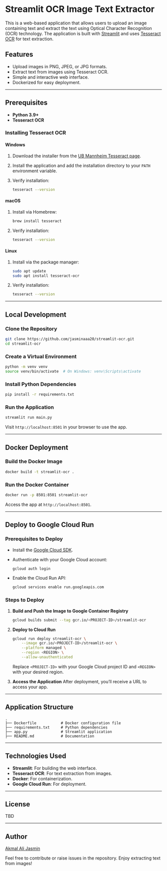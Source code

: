 # Streamlit OCR Image Text Extractor

This is a web-based application that allows users to upload an image containing text and extract the text using Optical Character Recognition (OCR) technology. The application is built with [Streamlit](https://streamlit.io) and uses [Tesseract OCR](https://github.com/tesseract-ocr) for text extraction.

## Features

- Upload images in PNG, JPEG, or JPG formats.
- Extract text from images using Tesseract OCR.
- Simple and interactive web interface.
- Dockerized for easy deployment.

---

## Prerequisites

- **Python 3.9+**
- **Tesseract OCR**

### Installing Tesseract OCR

#### Windows

1. Download the installer from the [UB Mannheim Tesseract page](https://github.com/UB-Mannheim/tesseract/wiki).
2. Install the application and add the installation directory to your `PATH` environment variable.
3. Verify installation:

   ```bash
   tesseract --version
   ```

#### macOS

1. Install via Homebrew:

   ```bash
   brew install tesseract
   ```

2. Verify installation:

   ```bash
   tesseract --version
   ```

#### Linux

1. Install via the package manager:

   ```bash
   sudo apt update
   sudo apt install tesseract-ocr
   ```

2. Verify installation:

   ```bash
   tesseract --version
   ```

---

## Local Development

### Clone the Repository

```bash
git clone https://github.com/jasminaaa20/streamlit-ocr.git
cd streamlit-ocr
```

### Create a Virtual Environment

```bash
python -m venv venv
source venv/bin/activate  # On Windows: venv\Scripts\activate
```

### Install Python Dependencies

```bash
pip install -r requirements.txt
```

### Run the Application

```bash
streamlit run main.py
```

Visit `http://localhost:8501` in your browser to use the app.

---

## Docker Deployment

### Build the Docker Image

```bash
docker build -t streamlit-ocr .
```

### Run the Docker Container

```bash
docker run -p 8501:8501 streamlit-ocr
```

Access the app at `http://localhost:8501`.

---

## Deploy to Google Cloud Run

### Prerequisites to Deploy

- Install the [Google Cloud SDK](https://cloud.google.com/sdk/docs/install).
- Authenticate with your Google Cloud account:

  ```bash
  gcloud auth login
  ```

- Enable the Cloud Run API:

  ```bash
  gcloud services enable run.googleapis.com
  ```

### Steps to Deploy

1. **Build and Push the Image to Google Container Registry**

   ```bash
   gcloud builds submit --tag gcr.io/<PROJECT-ID>/streamlit-ocr
   ```

2. **Deploy to Cloud Run**

   ```bash
   gcloud run deploy streamlit-ocr \
       --image gcr.io/<PROJECT-ID>/streamlit-ocr \
       --platform managed \
       --region <REGION> \
       --allow-unauthenticated
   ```

   Replace `<PROJECT-ID>` with your Google Cloud project ID and `<REGION>` with your desired region.

3. **Access the Application**
   After deployment, you’ll receive a URL to access your app.

---

## Application Structure

```plaintext
.
├── Dockerfile           # Docker configuration file
├── requirements.txt     # Python dependencies
├── app.py               # Streamlit application
├── README.md            # Documentation
```

---

## Technologies Used

- **Streamlit**: For building the web interface.
- **Tesseract OCR**: For text extraction from images.
- **Docker**: For containerization.
- **Google Cloud Run**: For deployment.

---

## License

TBD

---

## Author

[Akmal Ali Jasmin](https://github.com/jasminaaa20)

Feel free to contribute or raise issues in the repository. Enjoy extracting text from images!

